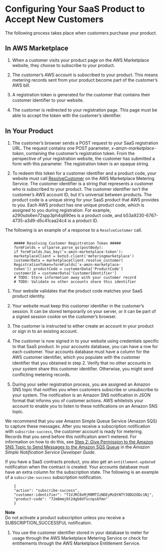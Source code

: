 # Configuring Your SaaS Product to Accept New Customers<a name="configuring-your-saas-application-to-accept-new-customers"></a>

 The following process takes place when customers purchase your product\. 

## In AWS Marketplace<a name="saas-app-config-asw-side"></a>

1.  When a customer visits your product page on the AWS Marketplace website, they choose to subscribe to your product\. 

1.  The customer’s AWS account is subscribed to your product\. This means metering records sent from your product become part of the customer’s AWS bill\. 

1.  A registration token is generated for the customer that contains their customer identiﬁer to your website\. 

1.  The customer is redirected to your registration page\. This page must be able to accept the token with the customer’s identiﬁer\. 

## In Your Product<a name="in-your-application"></a>

1.  The customer’s browser sends a POST request to your SaaS registration URL\. The request contains one POST parameter, *x\-amzn\-marketplace\-token*, containing the customer’s registration token\. From the perspective of your registration website, the customer has submitted a form with this parameter\. The registration token is an opaque string\. 

1.  To redeem this token for a customer identifier and a product code, your website must call [ResolveCustomer](https://docs.aws.amazon.com/marketplacemetering/latest/APIReference/API_ResolveCustomer.html) on the AWS Marketplace Metering Service\. The customer identifier is a string that represents a customer who is subscribed to your product\. The customer identiﬁer isn't the customer’s AWS account ID, but it's universal between products\. The product code is a unique string for your SaaS product that AWS provides to you\. Each AWS product has one unique product code, which is assigned to you during registration\. For example, a290sds6en72spp3ph4q890es is a product code, and b53a9230\-6767\-4735\-a3d9\-d5c41caa24c4 is a product ID\.

   The following is an example of a response to a `ResolveCustomer` call\.

   ```
           
       ##### Resolving Customer Registration Token ##### 
       formFields = urlparse.parse_qs(postBody):
       if formFields.has_key('x-amzn-marketplace-token'):
       marketplaceClient = boto3.client('meteringmarketplace') 
       customerData = marketplaceClient.resolve_customer( 
       RegistrationToken=formFields['x-amzn-marketplace-
       token']) productCode = customerData['ProductCode']
       customerId = customerData['CustomerIdentifier']
       # TODO: Store information away with your customer record
       # TODO: Validate no other accounts share this identifier
   ```

1.  Your website validates that the product code matches your SaaS product identity\. 

1.  Your website must keep this customer identiﬁer in the customer’s session\. It can be stored temporarily on your server, or it can be part of a signed session cookie on the customer’s browser\. 

1.  The customer is instructed to either create an account in your product or sign in to an existing account\. 

1.  The customer is now signed in to your website using credentials speciﬁc to that SaaS product\. In your accounts database, you can have a row for each customer\. Your accounts database must have a column for the AWS customer identiﬁer, which you populate with the customer identiﬁer that you obtained in step 2\. Verify that no other accounts in your system share this customer identiﬁer\. Otherwise, you might send conﬂicting metering records\. 

1.  During your seller registration process, you are assigned an Amazon SNS topic that notifies you when customers subscribe or unsubscribe to your system\. The notification is an Amazon SNS notiﬁcation in JSON format that informs you of customer actions\. AWS whitelists your account to enable you to listen to these notiﬁcations on an Amazon SNS topic\.

   We recommend that you use Amazon Simple Queue Service \(Amazon SQS\) to capture these messages\. After you receive a subscription notification with `subscribe-success`, the customer account is ready for metering\. Records that you send before this notification aren't metered\. For information on how to do this, see [Step 2: Give Permission to the Amazon SNS Topic to Send Messages to the Amazon SQS Queue](https://docs.aws.amazon.com/sns/latest/dg/sns-sqs-as-subscriber.html#SendMessageToSQS.sqs.permissions) in the *Amazon Simple Notification Service Developer Guide*\.

   If you have a SaaS contracts product, you also get an `entitlement-updated` notification when the contract is created\. Your accounts database must have an extra column for the subscription state\. The following is an example of a `subscribe-success` subscription notification\.

   ```
       {
       "action": "subscribe-success",
       "customer-identifier": "T1VJRC0xMjM0MTIzNDEyMzQtNTY3ODU2ODc1Nj",
       "product-code": "72m8mmj6t2dgb8dfscnpsbfmn"
       }
   ```
**Note**  
 Do not activate a product subscription unless you receive a SUBSCRIPTION\_SUCCESSFUL notification\. 

1.  You use the customer identiﬁer stored in your database to meter for usage through the AWS Marketplace Metering Service or check for entitlements through the AWS Marketplace Entitlement Service\. 